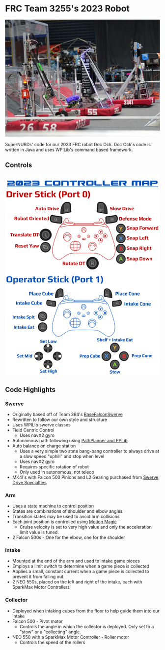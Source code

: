 # FRC Team 3255's 2023 Robot
![Photo of our robot at the San Diego Regional](src/main/documentation/robotphotoSDR.JPG)

SuperNURDs' code for our 2023 FRC robot Doc Ock. Doc Ock's code is written in Java and uses WPILib's command based framework.

## Controls
![Controller Map](src/main/documentation/controllerMap2023.png)

## Code Highlights

### Swerve
* Originally based off of Team 364's [BaseFalconSwerve](https://github.com/Team364/BaseFalconSwerve)
* Rewritten to follow our own style and structure
* Uses WPILib swerve classes
* Field Centric Control
  * Uses navX2 gyro
* Autonomous path following using [PathPlanner and PPLib](https://github.com/mjansen4857/pathplanner)
* Auto balance on charge station
  * Uses a very simple two state bang-bang controller to always drive at a slow speed "uphill" and stop when level
  * Uses navX2 gyro
  * Requires specific rotation of robot
  * Only used in autonomous, not teleop
* MK4I's with Falcon 500 Pinions and L2 Gearing purchased from [Swerve Drive Specialties](https://www.swervedrivespecialties.com/products/mk4i-swerve-module)

### Arm
* Uses a state machine to control position
* States are combinations of shoulder and elbow angles
* Transition states may be used to avoid arm collisions
* Each joint position is controlled using [Motion Magic](https://v5.docs.ctr-electronics.com/en/stable/ch16_ClosedLoop.html#motion-magic-position-velocity-current-closed-loop-closed-loop)
  * Cruise velocity is set to very high value and only the acceleration limit value is tuned.
* 2 Falcon 500s - One for the elbow, one for the shoulder
  

### Intake
* Mounted at the end of the arm and used to intake game pieces
* Employs a limit switch to determine when a game piece is collected
* Applies a small, constant current when a game piece is collected to prevent it from falling out
* 2 NEO 550s, placed on the left and right of the intake, each with SparkMax Motor Controllers

### Collector
* Deployed when intaking cubes from the floor to help guide them into our intake
* Falcon 500 - Pivot motor
  * Controls the angle in which the collector is deployed. Only set to a "stow" or a "collecting" angle.
* NEO 550 with a SparkMax Motor Controller - Roller motor
  * Controls the speed of the rollers

  
